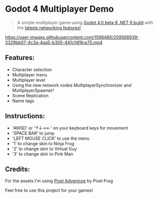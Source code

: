 # Godot 4 Multiplayer Demo 
> A simple multiplayer game using [Godot 4.0 beta 8 .NET 6 build](https://godotengine.org/article/dev-snapshot-godot-4-0-beta-8#downloads) with the [latests networking features!](https://godotengine.org/article/multiplayer-changes-godot-4-0-report-4)

https://user-images.githubusercontent.com/1598486/209566939-3329bb07-4c3a-4aa5-b305-441cfdf9ce75.mp4

## Features:
  - Character selection
  - Multiplayer menu 
  - Multiplayer level
  - Using the new network nodes MultiplayerSynchronizer and MultiplayerSpawner!
  - Scene Replication 
  - Name tags 

## Instructions:
  - 'AWSD' or '↑↓→←' on your keyboard keys for movement
  - 'SPACE BAR' to jump  
  - 'LEFT MOUSE CLICK' to use the menu
  - '1' to change skin to Ninja Frog
  - '2' to change skin to Virtual Guy
  - '3' to change skin to Pink Man

## Credits:

For the assets I'm using [Pixel Adventure](https://pixelfrog-assets.itch.io/pixel-adventure-1) by Pixel Frog

Feel free to use this project for your games!
